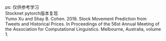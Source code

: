 ps: 仅供参考学习  
Stocknet pytorch版本复现  
Yumo Xu and Shay B. Cohen. 2018. Stock Movement Prediction from Tweets and Historical Prices. In Proceedings of the 56st Annual Meeting of the Association for Computational Linguistics. Melbourne, Australia, volume 1.  


